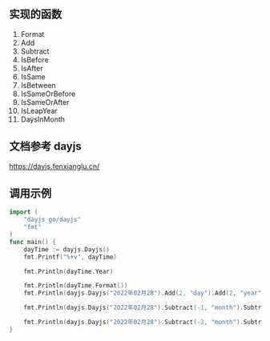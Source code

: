 ## 实现的函数

1. Format
2. Add
3. Subtract
4. IsBefore
5. IsAfter
6. IsSame
7. IsBetween
8. IsSameOrBefore
9. IsSameOrAfter
10. IsLeapYear
11. DaysInMonth

## 文档参考 dayjs

https://dayjs.fenxianglu.cn/

## 调用示例

```go
import (
	"dayjs_go/dayjs"
	"fmt"
)
func main() {
	dayTime := dayjs.Dayjs()
	fmt.Printf("%+v", dayTime)

	fmt.Println(dayTime.Year)

	fmt.Println(dayTime.Format())
	fmt.Println(dayjs.Dayjs("2022年02月28").Add(2, "day").Add(2, "year").Add(2, "month").Format("YYYY年MM月DD HH时mm分ss秒"))

	fmt.Println(dayjs.Dayjs("2022年02月28").Subtract(-1, "month").Subtract(2, "hour").Format("YYYY年MM月DD HH时mm分ss秒"))

	fmt.Println(dayjs.Dayjs("2022年02月28").Subtract(-2, "month").Subtract(2, "month").DaysInMonth())
}

```
